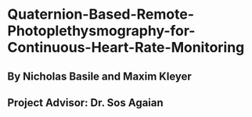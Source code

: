 # Quaternion-Based-Remote-Photoplethysmography-for-Continuous-Heart-Rate-Monitoring

## By Nicholas Basile and Maxim Kleyer

## Project Advisor: Dr. Sos Agaian
